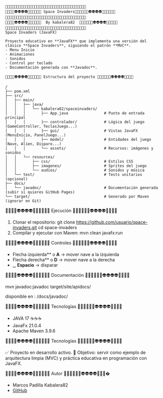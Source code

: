 ```
🚀🚀🚀🚀🚀🚀🚀🚀🚀🚀🚀🚀🚀🚀🚀🚀🚀🚀🚀🚀🚀🚀🚀🚀🚀🚀🚀🚀🚀🚀🚀🚀🚀🚀🚀🚀
🚀🚀🚀🚀👽👽👽👽👾👾👾👾👾👾 Space Invaders👾👾👾👾👾👾👽👽👽👽🚀🚀🚀🚀🚀🚀
🚀🚀🚀🚀🚀🚀🚀🚀🚀🚀🚀🚀🚀🚀🚀🚀🚀🚀🚀🚀🚀🚀🚀🚀🚀🚀🚀🚀🚀🚀🚀🚀🚀🚀🚀🚀
🚀🚀🚀🚀👽👽👽👽👾👾👾👾👾👾  By kabalera82  👾👾👾👾👾👾👽👽👽👽🚀🚀🚀🚀🚀
🚀🚀🚀🚀🚀🚀🚀🚀🚀🚀🚀🚀🚀🚀🚀🚀🚀🚀🚀🚀🚀🚀🚀🚀🚀🚀🚀🚀🚀🚀🚀🚀🚀🚀🚀🚀
Space Invaders (JavaFX)

Proyecto educativo en **JavaFX** que implementa una versión del clásico **Space Invaders**, siguiendo el patrón **MVC**.  
- Menu Inicio
- Animaciones
- Sonidos
- Control por teclado
- Documentación generada con **Javadoc**.

🚀🚀🚀🚀👽👽👽👽👾👾👾👾👾👾 Estructura del proyecto 👾👾👾👾👾👾👽👽👽👽🚀🚀🚀🚀 

/
├── pom.xml
├── src/
│   ├── main/
│   │   ├── java/
│   │   │   └── kabalera82/spaceinvaders/
│   │   │       ├── App.java                # Punto de entrada principal
│   │   │       ├── controlador/            # Lógica del juego (GameController, TeclasJuego...)
│   │   │       ├── gui/                    # Vistas JavaFX (MenuInicio, PanelJuego...)
│   │   │       ├── model/                  # Entidades del juego (Nave, Alien, Disparo...)
│   │   │       └── assets/                 # Recursos: imágenes y sonidos
│   │   └── resources/
│   │       ├── css/                        # Estilos CSS
│   │       ├── imagenes/                   # Sprites del juego
│   │       └── audios/                     # Sonidos y música
│   └── test/                               # Tests unitarios (opcional)
├── docs/
│   └── javadoc/                            # Documentación generada (subir si quieres GitHub Pages)
└── target/                                 # Generado por Maven (ignorar en Git)
```

🚀🚀🚀🚀👽👽👽👽👾👾👾👾👾👾 Ejecución 👾👾👾👾👾👾👽👽👽👽🚀🚀🚀🚀

1. Clonar el repositorio:
   git clone https://github.com/usuario/space-invaders.git
   cd space-invaders
2. Compilar y ejecutar con Maven:
   mvn clean javafx:run

🚀🚀🚀🚀👽👽👽👽👾👾👾👾👾👾 Controles 👾👾👾👾👾👾👽👽👽👽🚀🚀🚀🚀

- Flecha izquierda** o **A** → mover nave a la izquierda
- Flecha derecha** o **D** → mover nave a la derecha
- ␣ **Espacio** → disparar

🚀🚀🚀🚀👽👽👽👽👾👾👾👾👾👾 Documentación 👾👾👾👾👾👾👽👽👽👽🚀🚀🚀🚀

mvn javadoc:javadoc
target/site/apidocs/

disponible en :
/docs/javadoc/

🚀🚀🚀🚀👽👽👽👽👾👾👾👾👾👾 Tecnologías 👾👾👾👾👾👾👽👽👽👽🚀🚀🚀🚀

- JAVA 17 ☕☕☕
- JavaFx 21.0.4
- Apache Maven 3.9.6

🚀🚀🚀🚀👽👽👽👽👾👾👾👾👾👾 Tecnologías 👾👾👾👾👾👾👽👽👽👽🚀🚀🚀🚀

✅ Proyecto en desarrollo activo.
🎯 Objetivo: servir como ejemplo de arquitectura limpia (MVC) y práctica educativa en programación con JavaFX.

🚀🚀🚀🚀👽👽👽👽👾👾👾👾👾👾 Autor 👾👾👾👾👾👾👽👽👽👽🚀🚀🚀�

- Marcos Padilla
 Kabalera82 
- [GitHub](https://github.com/kabalera82)
```
